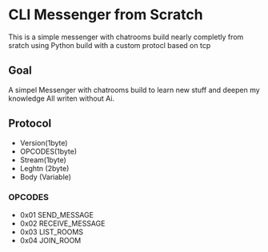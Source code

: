 # CLI Messenger from Scratch
This is a simple messenger with chatrooms build nearly completly from sratch using Python build with a custom protocl based on tcp

## Goal

A simpel Messenger with chatrooms build to learn new stuff and deepen my knowledge
All writen without Ai.


## Protocol

+ Version(1byte)
+ OPCODES(1byte)
+ Stream(1byte)
+ Leghtn (2byte)
+ Body (Variable)

### OPCODES

+ 0x01 SEND_MESSAGE
+ 0x02 RECEIVE_MESSAGE
+ 0x03 LIST_ROOMS
+ 0x04 JOIN_ROOM
